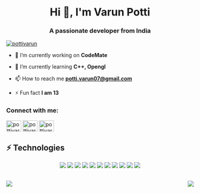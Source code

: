 <h1 align="center">Hi 👋, I'm Varun Potti</h1>
<h3 align="center">A passionate developer from India</h3>

<p align="left"> <a href="https://twitter.com/pottivarun" target="blank"><img src="https://img.shields.io/twitter/follow/pottivarun?logo=twitter&style=for-the-badge" alt="pottivarun" /></a> </p>

- 🔭 I’m currently working on **CodeMate**

- 🌱 I’m currently learning **C++, Opengl**

- 📫 How to reach me **potti.varun07@gmail.com**

- ⚡ Fun fact **I am 13**

<h3 align="left">Connect with me:</h3>
<p align="left">
<a href="https://twitter.com/pottivarun" target="blank"><img align="center" src="https://cdn.jsdelivr.net/npm/simple-icons@3.0.1/icons/twitter.svg" alt="pottivarun" height="30" width="40" /></a>
<a href="https://kaggle.com/pottivarun07" target="blank"><img align="center" src="https://cdn.jsdelivr.net/npm/simple-icons@3.0.1/icons/kaggle.svg" alt="pottivarun07" height="30" width="40" /></a>
<a href="https://instagram.com/pottivarun07/" target="blank"><img align="center" src="https://cdn.jsdelivr.net/npm/simple-icons@3.0.1/icons/instagram.svg" alt="pottivarun07/" height="30" width="40" /></a>
</p>


## ⚡ Technologies

<p align="center">
  
<img src="https://img.shields.io/badge/-python-black?style=flat-square&logo=python">
<img src="https://img.shields.io/badge/-flutter-black?style=flat-square&logo=flutter">
<img src="https://img.shields.io/badge/-dart-black?style=flat-square&logo=dart">
<img src="https://img.shields.io/badge/-Git-black?style=flat-square&logo=git">
<img src="https://img.shields.io/badge/-GitHub-181717?style=flat-square&logo=github">
<img src="https://img.shields.io/badge/-MongoDB-black?style=flat-square&logo=mongodb">
<img src="https://img.shields.io/badge/-Firebase-black?style=flat-square&logo=firebase">
<img src="https://img.shields.io/badge/-Javascript-black?style=flat-square&logo=javascript">
<img src=https://img.shields.io/badge/-Nodejs-black?style=flat-square&logo=Node.js>
<img src="https://img.shields.io/badge/-HTML5-E34F26?style=flat-square&logo=html5&logoColor=white">
<img src="https://img.shields.io/badge/-CSS3-1572B6?style=flat-square&logo=css3">

</p>
<br />
<div style="display:flex; justify-content: space-between">
<img src="https://github-readme-stats.vercel.app/api?username=varunpotti&show_icons=true&theme=radical&count_private=true" />
<img src="https://github-readme-stats.vercel.app/api/top-langs?username=varunpotti&show_icons=true&locale=en&layout=compact&count_private=true" />
  </div>
